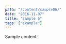 ```yaml
---
path: "/content/sample06/"
date: "2016-11-07"
title: "Sample 6"
tags: ["example"]
---
```


Sample content.